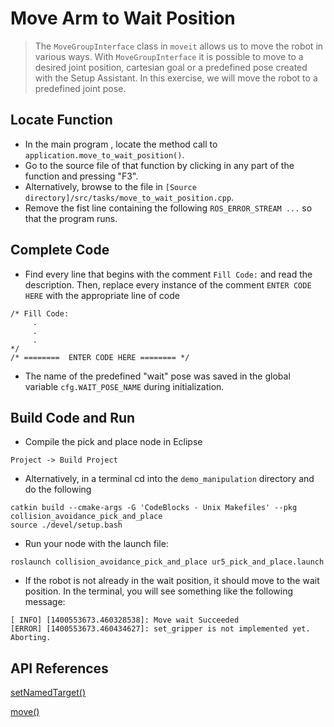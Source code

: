 # Move Arm to Wait Position
>The `MoveGroupInterface` class in `moveit` allows us to move the robot in various ways.  With `MoveGroupInterface` it is possible to move to a desired joint position, cartesian goal or a predefined pose created with the Setup Assistant.  In this exercise, we will move the robot to a predefined joint pose.

## Locate Function

  * In the main program , locate the method call to `application.move_to_wait_position()`.
  * Go to the source file of that function by clicking in any part of the function and pressing "F3".
  * Alternatively, browse to the file in `[Source directory]/src/tasks/move_to_wait_position.cpp`.
  * Remove the fist line containing the following `ROS_ERROR_STREAM ...` so that the program runs.


## Complete Code

  * Find every line that begins with the comment `Fill Code:` and read the description.  Then, replace every instance of the comment  `ENTER CODE HERE`
 with the appropriate line of code
```
/* Fill Code:
     .
     .
     .
*/
/* ========  ENTER CODE HERE ======== */
```

  * The name of the predefined "wait" pose was saved in the global variable `cfg.WAIT_POSE_NAME` during initialization.

##  Build Code and Run

  * Compile the pick and place node  in Eclipse
```
Project -> Build Project
```

  * Alternatively, in a terminal cd into the `demo_manipulation` directory and do the following
```
catkin build --cmake-args -G 'CodeBlocks - Unix Makefiles' --pkg collision_avoidance_pick_and_place
source ./devel/setup.bash
```

  * Run your node with the launch file:
```
roslaunch collision_avoidance_pick_and_place ur5_pick_and_place.launch
```
  * If the robot is not already in the wait position, it should move to the wait position. In the terminal, you will see something like the following message:
```
[ INFO] [1400553673.460328538]: Move wait Succeeded
[ERROR] [1400553673.460434627]: set_gripper is not implemented yet.  Aborting.
```

## API References

[setNamedTarget()](http://docs.ros.org/kinetic/api/moveit_ros_planning_interface/html/classmoveit_1_1planning__interface_1_1MoveGroupInterface.html#a5262ff42a454b499d3608b384957a5e4)

[move()](http://docs.ros.org/kinetic/api/moveit_ros_planning_interface/html/classmoveit_1_1planning__interface_1_1MoveGroupInterface.html#a3513c41b0c73400fc6713b25bc6b1637)
